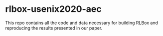 # rlbox-usenix2020-aec
This repo contains all the code and data necessary for building RLBox and reproducing the results presented in our paper.

